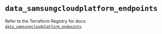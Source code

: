 # `data_samsungcloudplatform_endpoints`

Refer to the Terraform Registry for docs: [`data_samsungcloudplatform_endpoints`](https://registry.terraform.io/providers/samsungsdscloud/samsungcloudplatform/3.13.0/docs/data-sources/endpoints).
